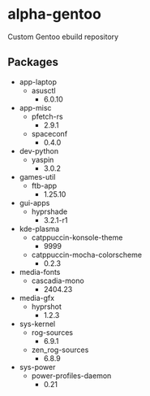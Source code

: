 # alpha-gentoo

Custom Gentoo ebuild repository

## Packages

- app-laptop
  - asusctl
    - 6.0.10
- app-misc
  - pfetch-rs
    - 2.9.1
  - spaceconf
    - 0.4.0
- dev-python
  - yaspin
    - 3.0.2
- games-util
  - ftb-app
    - 1.25.10
- gui-apps
  - hyprshade
    - 3.2.1-r1
- kde-plasma
  - catppuccin-konsole-theme
    - 9999
  - catppuccin-mocha-colorscheme
    - 0.2.3
- media-fonts
  - cascadia-mono
    - 2404.23
- media-gfx
  - hyprshot
    - 1.2.3
- sys-kernel
  - rog-sources
    - 6.9.1
  - zen_rog-sources
    - 6.8.9
- sys-power
  - power-profiles-daemon
    - 0.21
